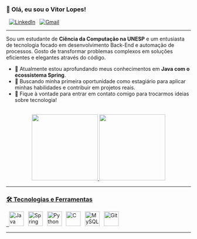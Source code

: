 ### 👋 Olá, eu sou o Vitor Lopes!

<p align="left">
  <a href="https://www.linkedin.com/in/vhllopes" target="_blank"><img src="https://img.shields.io/badge/LinkedIn-0077B5?style=for-the-badge&logo=linkedin&logoColor=white" alt="LinkedIn"></a>
  <a href="mailto:vhllopesdev@gmail.com"><img src="https://img.shields.io/badge/Gmail-D14836?style=for-the-badge&logo=gmail&logoColor=white" alt="Gmail"></a>
</p>

---

Sou um estudante de **Ciência da Computação na UNESP** e um entusiasta de tecnologia focado em desenvolvimento Back-End e automação de processos. Gosto de transformar problemas complexos em soluções eficientes e elegantes através do código.

- 🌱 Atualmente estou aprofundando meus conhecimentos em **Java com o ecossistema Spring**.
- 🚀 Buscando minha primeira oportunidade como estagiário para aplicar minhas habilidades e contribuir em projetos reais.
- 💬 Fique à vontade para entrar em contato comigo para trocarmos ideias sobre tecnologia!

<br/>

<div align="center">
  <a href="https://github.com/SEU-USUARIO-DO-GITHUB">
  <img height="180em" src="https://github-readme-stats.vercel.app/api?username=SEU-USUARIO-DO-GITHUB&show_icons=true&theme=tokyonight&include_all_commits=true&count_private=true"/>
  <img height="180em" src="https://github-readme-stats.vercel.app/api/top-langs/?username=SEU-USUARIO-DO-GITHUB&layout=compact&langs_count=7&theme=tokyonight"/>
</div>

---

### 🛠️ Tecnologias e Ferramentas

<p align="left">
  <a href="https://www.java.com/pt-BR/" target="_blank" rel="noreferrer"><img src="https://cdn.jsdelivr.net/gh/devicons/devicon/icons/java/java-original.svg" height="40" alt="Java"/></a>
  <a href="https://spring.io/" target="_blank" rel="noreferrer"><img src="https://cdn.jsdelivr.net/gh/devicons/devicon/icons/spring/spring-original.svg" height="40" alt="Spring Boot"/></a>
  <a href="https://www.python.org" target="_blank" rel="noreferrer"><img src="https://cdn.jsdelivr.net/gh/devicons/devicon/icons/python/python-original.svg" height="40" alt="Python"/></a>
  <a href="https://developer.mozilla.org/pt-BR/docs/Web/C" target="_blank" rel="noreferrer"><img src="https://cdn.jsdelivr.net/gh/devicons/devicon/icons/c/c-original.svg" height="40" alt="C"/></a>
  <a href="https://www.mysql.com/" target="_blank" rel="noreferrer"><img src="https://cdn.jsdelivr.net/gh/devicons/devicon/icons/mysql/mysql-original-wordmark.svg" height="40" alt="MySQL"/></a>
  <a href="https://git-scm.com/" target="_blank" rel="noreferrer"><img src="https://cdn.jsdelivr.net/gh/devicons/devicon/icons/git/git-original.svg" height="40" alt="Git"/></a>
</p>

---
